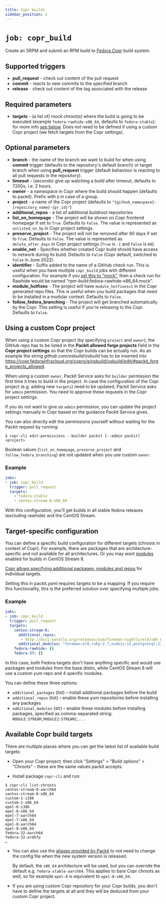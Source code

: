 ```yaml
---
title: Copr builds
sidebar_position: 1
---
```


# `job: copr_build`

Create an SRPM and submit an RPM build to [Fedora Copr](https://copr.fedorainfracloud.org/) build system.


## Supported triggers

* **pull_request** - check out content of the pull request
* **commit** - reacts to new commits to the specified branch
* **release** - check out content of the tag associated with the release


## Required parameters

* **targets** - (a list of) mock chroot(s) where the build is going to be
  executed (example `fedora-rawhide-x86_64`, defaults to `fedora-stable`): for
  more info [see below](#available-copr-build-targets). Does not need to be
  defined if using a custom Copr project (we fetch targets from the Copr settings).


## Optional parameters

* **branch** - the name of the branch we want to build for when using **commit** trigger 
(defaults to the repository's default branch) or target branch when using **pull_request** trigger
  (default behaviour is reacting to all pull requests in the repository).
* **timeout** - (seconds) give up watching a build after timeout, defaults to 7200s, i.e. 2 hours.
* **owner** - a namespace in Copr where the build should happen (defaults to packit).
  Prefix with `@` in case of a group.
* **project** - a name of the Copr project (defaults to `"{github_namespace}-{repository_name}-{pr_id}"`)
* **additional_repos** - a list of additional buildroot repositories
* **list_on_homepage** - The project will be shown on Copr frontend homepage if set to `True`.
  Defaults to `False`.
  The value is represented as `unlisted_on_hp` in Copr project settings.
* **preserve_project** - The project will not be removed after 60 days if set to `True`.
  Defaults to `False`.
  The value is represented as `delete_after_days` in Copr project settings
  (`True` is `-1` and `False` is `60`).
* **enable_net** - Specifies whether created Copr build should have access to network during its build.
  Defaults to `False` (Copr default, switched to `False` in June 2022).
* **identifier** - Suffix added to the name of a GitHub check run. This is
  useful when you have multiple `copr_build` jobs with different configuration.
  For example if you [set this to "mock"](https://github.com/rpm-software-management/mock/pull/902/checks?check_run_id=6530714905), then a check run for Rawhide would be
  named "rpm-build:fedora-rawhide-x86\_64:mock".
* **module_hotfixes** - The project will have `module_hotfixes=1` in the Copr generated repo files.
  This is useful when you build packages that need to be installed in a modular context.
  Defaults to `False`.
* **follow_fedora_branching** - The project will get branched automatically by
  the Copr. This setting is useful if you're releasing to the Copr.
  Defaults to `False`.


## Using a custom Copr project
When using a custom Copr project (by specifying `project` and `owner`), the GitHub repo has to be listed in the
**Packit allowed forge projects** field in the **Copr project settings** so that the Copr builds can be actually run.
As an example the string *github.com/osbuild/osbuild* has to be inserted
into https://copr.fedorainfracloud.org/coprs/g/osbuild/osbuild/edit/#packit_forge_projects_allowed.

When using a custom `owner`, Packit Service asks for `builder` permission the
first time it tries to build in the project. In case the configuration of the
Copr project (e.g. adding new `targets`) need to be updated, Packit Service asks
for `admin` permission. You need to approve these requests in the Copr project
settings.

If you do not want to give us `admin` permission, you can update the project
settings manually in Copr based on the guidance Packit Service gives.

You can also directly edit the permissions yourself without waiting for the Packit request 
by running:

    $ copr-cli edit-permissions --builder packit [--admin packit] <project>


Boolean values (`list_on_homepage`, `preserve_project` and `follow_fedora_branching`) are not updated when
you use custom `owner`.

### Example

```yaml
jobs:
- job: copr_build
  trigger: pull_request
  targets:
    - fedora-stable
    - centos-stream-8-x86_64
```

With this configuration, you'll get builds in all stable fedora releases
(excluding rawhide) and the CentOS Stream.


## Target-specific configuration

You can define a specific build configuration for different targets (chroots in
context of Copr). For example, there are packages that are architecture-specific and not available for all architectures. Or you may want [modules](https://access.redhat.com/documentation/en-us/red_hat_enterprise_linux/8/html/installing_managing_and_removing_user-space_components/introduction-to-modules_using-appstream)
enabled for builds in CentOS Stream 8.

[Copr allows specifying additional packages, modules and repos](https://python-copr.readthedocs.io/en/latest/client_v3/proxies.html#project-chroot) for individual targets.

Setting this in packit.yaml requires targets to be a mapping. If you require
this functionality, this is the preferred solution over specifying multiple
jobs.

### Example 
```yaml
jobs:
- job: copr_build
  trigger: pull_request
  targets:
    centos-stream-8:
      additional_repos:
       - http://koji.katello.org/releases/yum/foreman-nightly/el8/x86_64/
      additional_modules: "foreman:el8,ruby:2.7,nodejs:12,postgresql:12"
    fedora-rawhide: {}
    fedora-37: {}
```

In this case, both Fedora targets don't have anything specific and would use
packages and modules from the base distro, while CentOS Stream 8 will use a
custom yum repo and 4 specific modules.

You can define these three options:
* `additional_packages` (list) – install additional packages before the build
* `additional_repos` (list) – enable these yum repositories before installing any packages
* `additional_modules` (str) – enable these modules before installing packages,
  specified as comma-separated string: `MODULE:STREAM,MODULE2:STREAM2,...`


## Available Copr build targets

There are multiple places where you can get the latest list of available build targets:
* Open your Copr project, then click "Settings" > "Build options" > "Chroots" -
these are the same values packit accepts.

* Install package `copr-cli` and run:
```
$ copr-cli list-chroots
centos-stream-8-aarch64
centos-stream-8-x86_64
custom-1-i386
custom-1-x86_64
epel-6-i386
epel-6-x86_64
epel-7-aarch64
epel-7-x86_64
epel-8-aarch64
epel-8-x86_64
fedora-32-aarch64
fedora-32-armhfp
…
```

* You can also use the [aliases provided by Packit](/docs/configuration/#aliases)
  to not need to change the config file when the new system version is released.

  By default, the `x86_64` architecture will be used, but you can
  override the default e.g. `fedora-stable-aarch64`.
  This applies to bare Copr chroots as well, so for example `epel-8` is equivalent to `epel-8-x86_64`.

* If you are using custom Copr repository for your Copr builds, you don't have
  to define the targets at all and they will be deduced from your custom Copr
  project.